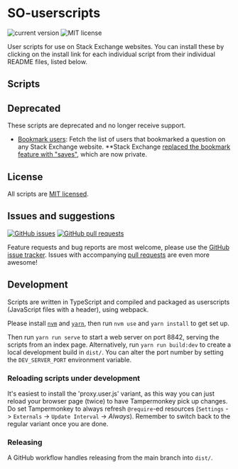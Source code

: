 # SO-userscripts

![current version](https://img.shields.io/github/v/tag/mjpieters/SO-userscripts?color=green&label=version&logo=github)
![MIT license](https://img.shields.io/github/license/mjpieters/SO-userscripts)

User scripts for use on Stack Exchange websites. You can install these by clicking on the install link for each individual script from their individual README files, listed below.

## Scripts


## Deprecated

These scripts are deprecated and no longer receive support.

* [Bookmark users](./scripts/bookmark-users/README.md): Fetch the list of users that bookmarked a question on any Stack Exchange website. **Stack Exchange [replaced the bookmark feature with "saves"][bookmarks-evolved], which are now private.

[bookmarks-evolved]: https://meta.stackexchange.com/questions/382019/bookmarks-have-evolved-into-saves

## License

All scripts are [MIT licensed](./LICENSE).

## Issues and suggestions

[![GitHub issues](https://img.shields.io/github/issues/mjpieters/SO-userscripts)][issues]
[![GitHub pull requests](https://img.shields.io/github/issues-pr/mjpieters/SO-userscripts)][prs]

Feature requests and bug reports are most welcome, please use the [GitHub issue tracker][issues]. Issues with accompanying [pull requests][prs] are even more awesome!

[issues]: https://github.com/mjpieters/SO-userscripts/issues
[prs]: https://github.com/mjpieters/SO-userscripts/pulls
## Development

Scripts are written in TypeScript and compiled and packaged as userscripts (JavaScript files with a header), using webpack.

Please install [`nvm`](https://github.com/nvm-sh/nvm) and [`yarn`](https://yarnpkg.com/), then run `nvm use` and `yarn install` to get set up.

Then run `yarn run serve` to start a web server on port 8842, serving the scripts from an index page. Alternatively, run `yarn run build:dev` to create a local development build in `dist/`. You can alter the port number by setting the `DEV_SERVER_PORT` environment variable.

### Reloading scripts under development

It's easiest to install the 'proxy.user.js' variant, as this way you can just reload your browser page (twice) to have Tampermonkey pick up changes. Do set Tampermonkey to always refresh `@require`-ed resources (`Settings` -> `Externals` -> `Update Interval` -> *Always*).  Remember to switch back to the regular variant once you are done.

### Releasing

A GitHub workflow handles releasing from the main branch into `dist/`.